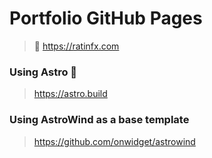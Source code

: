 # Portfolio GitHub Pages

> 📌 https://ratinfx.com

### Using Astro 🚀

> https://astro.build

### Using AstroWind as a base template

> https://github.com/onwidget/astrowind
